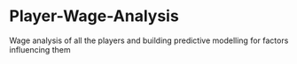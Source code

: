 # Player-Wage-Analysis
Wage analysis of all the players and building predictive modelling for factors influencing them

